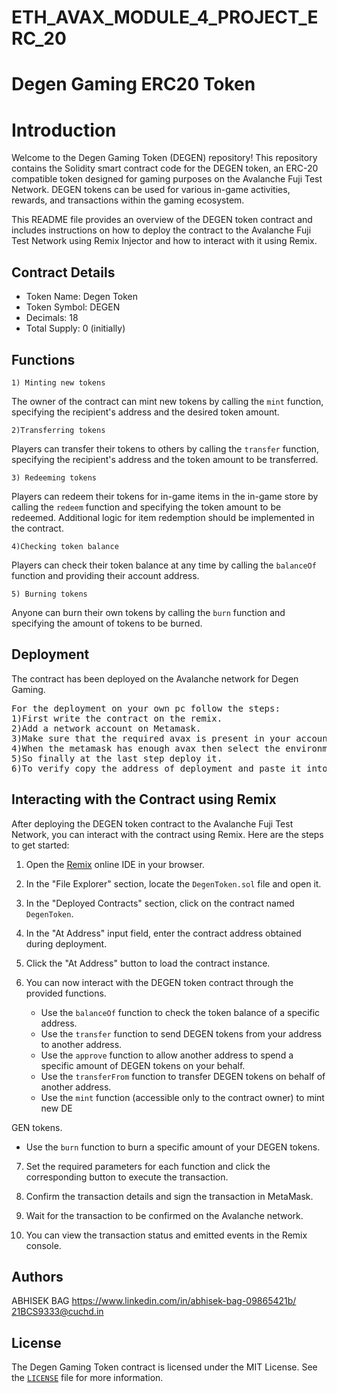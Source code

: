 # ETH_AVAX_MODULE_4_PROJECT_ERC_20

# Degen Gaming ERC20 Token
# Introduction

Welcome to the Degen Gaming Token (DEGEN) repository! This repository contains the Solidity smart contract code for the DEGEN token, an ERC-20 compatible token designed for gaming purposes on the Avalanche Fuji Test Network. DEGEN tokens can be used for various in-game activities, rewards, and transactions within the gaming ecosystem.

This README file provides an overview of the DEGEN token contract and includes instructions on how to deploy the contract to the Avalanche Fuji Test Network using Remix Injector and how to interact with it using Remix.



## Contract Details

- Token Name: Degen Token
- Token Symbol: DEGEN
-   Decimals: 18
- Total Supply: 0 (initially)

## Functions

`1) Minting new tokens`

The owner of the contract can mint new tokens by calling the `mint` function, specifying the recipient's address and the desired token amount.

 `2)Transferring tokens`

Players can transfer their tokens to others by calling the `transfer` function, specifying the recipient's address and the token amount to be transferred.

`3) Redeeming tokens`

Players can redeem their tokens for in-game items in the in-game store by calling the `redeem` function and specifying the token amount to be redeemed. Additional logic for item redemption should be implemented in the contract.

`4)Checking token balance`

Players can check their token balance at any time by calling the `balanceOf` function and providing their account address.

`5) Burning tokens`

Anyone can burn their own tokens by calling the `burn` function and specifying the amount of tokens to be burned.

## Deployment

The contract has been deployed on the Avalanche network for Degen Gaming.
<pre>
For the deployment on your own pc follow the steps: 
1)First write the contract on the remix.
2)Add a network account on Metamask.
3)Make sure that the required avax is present in your account.
4)When the metamask has enough avax then select the environment as "Injected Provider" in remix.
5)So finally at the last step deploy it.
6)To verify copy the address of deployment and paste it into "Snowtrace Fauji Testnet".
</pre>

## Interacting with the Contract using Remix

After deploying the DEGEN token contract to the Avalanche Fuji Test Network, you can interact with the contract using Remix. Here are the steps to get started:

1. Open the [Remix](https://remix.ethereum.org/) online IDE in your browser.

2. In the "File Explorer" section, locate the `DegenToken.sol` file and open it.

3. In the "Deployed Contracts" section, click on the contract named `DegenToken`.

4. In the "At Address" input field, enter the contract address obtained during deployment.

5. Click the "At Address" button to load the contract instance.

6. You can now interact with the DEGEN token contract through the provided functions.

   - Use the `balanceOf` function to check the token balance of a specific address.
   - Use the `transfer` function to send DEGEN tokens from your address to another address.
   - Use the `approve` function to allow another address to spend a specific amount of DEGEN tokens on your behalf.
   - Use the `transferFrom` function to transfer DEGEN tokens on behalf of another address.
   - Use the `mint` function (accessible only to the contract owner) to mint new DE

GEN tokens.
   - Use the `burn` function to burn a specific amount of your DEGEN tokens.

7. Set the required parameters for each function and click the corresponding button to execute the transaction.

8. Confirm the transaction details and sign the transaction in MetaMask.

9. Wait for the transaction to be confirmed on the Avalanche network.

10. You can view the transaction status and emitted events in the Remix console.

## Authors

ABHISEK BAG
https://www.linkedin.com/in/abhisek-bag-09865421b/ 
21BCS9333@cuchd.in

## License

The Degen Gaming Token contract is licensed under the MIT License. See the [`LICENSE`](LICENSE) file for more information.

